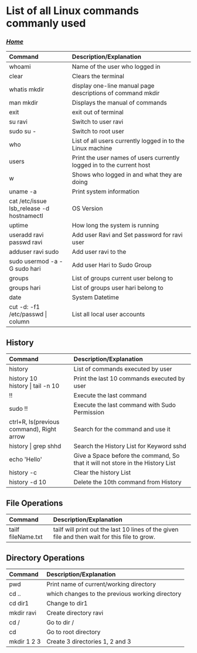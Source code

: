 # List of all Linux commands commanly used

### *[Home](linux.md)*

|Command |Description/Explanation|
| :---  | :--- |
|whoami|Name of the user who logged in|
|clear|Clears the terminal|
|whatis mkdir|display one-line manual page descriptions of command mkdir|
|man mkdir|Displays the manual of commands|
|exit|exit out of terminal|
|su ravi|Switch to user ravi|
|sudo su -|Switch to root user|
|who|List of all users currently logged in to the Linux machine|
|users|Print the user names of users currently logged in to the current host|
|w|Shows who logged in and what they are doing|
|uname -a|Print system information|
|cat /etc/issue<br>lsb_release -d<br>hostnamectl<br>|OS Version|
|uptime|How long the system is running|
|useradd ravi<br>passwd ravi|Add user Ravi and Set password for ravi user|
|adduser ravi sudo|Add user ravi to the |
|sudo usermod -a -G sudo hari| Add user Hari to Sudo Group|
|groups| List of groups current user belong to|
|groups hari| List of groups user hari belong to|
|date|System Datetime|
|cut -d: -f1 /etc/passwd \| column|List all local user accounts|

## History
|Command |Description/Explanation|
| :---  | :--- |
|history|List of commands executed by user|
|history 10<br>history \| tail -n 10|Print the last 10 commands executed by user|
|!!|Execute the last command|
|sudo !!|Execute the last command with Sudo Permission|
|ctrl+R, ls(previous command), Right arrow|Search for the command and use it|
|history \| grep shhd|Search the History List for Keyword sshd|
| echo 'Hello'|Give a Space before the command, So that it will not store in the History List|
|history -c|Clear the history List|
|history -d 10|Delete the 10th command from History|

## File Operations
|Command |Description/Explanation|
| :---  | :--- |
|tailf fileName.txt|tailf will print out the last 10 lines of the given file and then wait for this file to grow.|

## Directory Operations
|Command |Description/Explanation|
| :---  | :--- |
|pwd|Print name of current/working directory|
|cd ..|which changes to the previous working directory|
|cd dir1|Change to dir1|
|mkdir ravi|Create directory ravi|
|cd /|Go to dir /|
|cd |Go to root directory|
|mkdir 1 2 3|Create 3 directories 1, 2 and 3|






